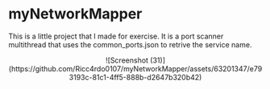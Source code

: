 # myNetworkMapper

This is a little project that I made for exercise.
It is a port scanner multithread that uses the common_ports.json to retrive the service name.

<center>
![Screenshot (31)](https://github.com/Ricc4rdo0107/myNetworkMapper/assets/63201347/e793193c-81c1-4ff5-888b-d2647b320b42)
</center>
